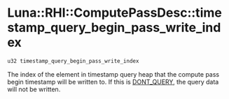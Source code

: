 # Luna::RHI::ComputePassDesc::timestamp_query_begin_pass_write_index

```c++
u32 timestamp_query_begin_pass_write_index
```

The index of the element in timestamp query heap that the compute pass begin timestamp will be written to. If this is [DONT_QUERY](group___r_h_i_1ga2d53aab2964919c53d15e5769fb6dd63.md), the query data will not be written. 

